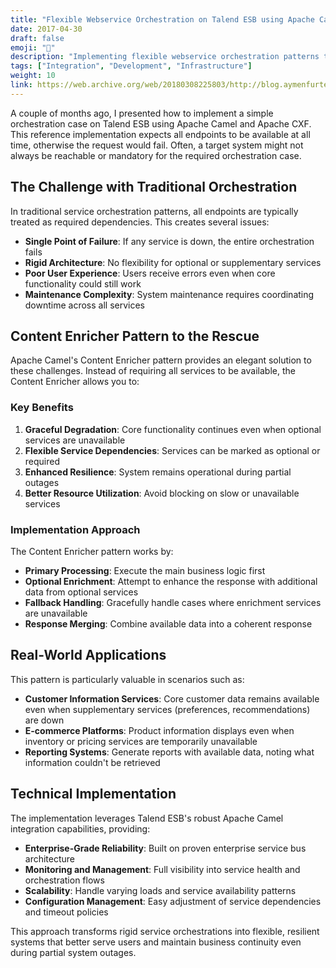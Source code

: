 ```yaml
---
title: "Flexible Webservice Orchestration on Talend ESB using Apache Camel's Content Enricher Functionality"
date: 2017-04-30
draft: false
emoji: "🔄"
description: "Implementing flexible webservice orchestration patterns that handle optional endpoints and partial service availability using Apache Camel's Content Enricher."
tags: ["Integration", "Development", "Infrastructure"]
weight: 10
link: https://web.archive.org/web/20180308225803/http://blog.aymenfurter.ch/index.php/2017/04/30/flexible-webservice-orchestration-on-talend-esb-using-apache-camels-content-enricher-functionality/
---
```


A couple of months ago, I presented how to implement a simple orchestration case on Talend ESB using Apache Camel and Apache CXF. This reference implementation expects all endpoints to be available at all time, otherwise the request would fail. Often, a target system might not always be reachable or mandatory for the required orchestration case.

## The Challenge with Traditional Orchestration

In traditional service orchestration patterns, all endpoints are typically treated as required dependencies. This creates several issues:

- **Single Point of Failure**: If any service is down, the entire orchestration fails
- **Rigid Architecture**: No flexibility for optional or supplementary services
- **Poor User Experience**: Users receive errors even when core functionality could still work
- **Maintenance Complexity**: System maintenance requires coordinating downtime across all services

## Content Enricher Pattern to the Rescue

Apache Camel's Content Enricher pattern provides an elegant solution to these challenges. Instead of requiring all services to be available, the Content Enricher allows you to:

### Key Benefits

1. **Graceful Degradation**: Core functionality continues even when optional services are unavailable
2. **Flexible Service Dependencies**: Services can be marked as optional or required
3. **Enhanced Resilience**: System remains operational during partial outages
4. **Better Resource Utilization**: Avoid blocking on slow or unavailable services

### Implementation Approach

The Content Enricher pattern works by:

- **Primary Processing**: Execute the main business logic first
- **Optional Enrichment**: Attempt to enhance the response with additional data from optional services
- **Fallback Handling**: Gracefully handle cases where enrichment services are unavailable
- **Response Merging**: Combine available data into a coherent response

## Real-World Applications

This pattern is particularly valuable in scenarios such as:

- **Customer Information Services**: Core customer data remains available even when supplementary services (preferences, recommendations) are down
- **E-commerce Platforms**: Product information displays even when inventory or pricing services are temporarily unavailable
- **Reporting Systems**: Generate reports with available data, noting what information couldn't be retrieved

## Technical Implementation

The implementation leverages Talend ESB's robust Apache Camel integration capabilities, providing:

- **Enterprise-Grade Reliability**: Built on proven enterprise service bus architecture
- **Monitoring and Management**: Full visibility into service health and orchestration flows
- **Scalability**: Handle varying loads and service availability patterns
- **Configuration Management**: Easy adjustment of service dependencies and timeout policies

This approach transforms rigid service orchestrations into flexible, resilient systems that better serve users and maintain business continuity even during partial system outages.

